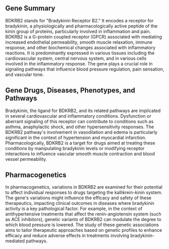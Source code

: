 ## Gene Summary
BDKRB2 stands for "Bradykinin Receptor B2." It encodes a receptor for bradykinin, a physiologically and pharmacologically active peptide of the kinin group of proteins, particularly involved in inflammation and pain. BDKRB2 is a G-protein coupled receptor (GPCR) associated with mediating increased endothelial permeability, smooth muscle relaxation, immune response, and other biochemical changes associated with inflammatory reactions. It is predominantly expressed in various tissues including the cardiovascular system, central nervous system, and in various cells involved in the inflammatory response. The gene plays a crucial role in signaling pathways that influence blood pressure regulation, pain sensation, and vascular tone.

## Gene Drugs, Diseases, Phenotypes, and Pathways
Bradykinin, the ligand for BDKRB2, and its related pathways are implicated in several cardiovascular and inflammatory conditions. Dysfunction or aberrant signaling of this receptor can contribute to conditions such as asthma, anaphylactic shock, and other hypersensitivity responses. The BDKRB2 pathway's involvement in vasodilation and edema is particularly significant in the context of hypertension and myocardial infarction. Pharmacologically, BDKRB2 is a target for drugs aimed at treating these conditions by manipulating bradykinin levels or modifying receptor interactions to influence vascular smooth muscle contraction and blood vessel permeability.

## Pharmacogenetics
In pharmacogenetics, variations in BDKRB2 are examined for their potential to affect individual responses to drugs targeting the kallikrein-kinin system. The gene's variations might influence the efficacy and safety of these therapeutics, impacting clinical outcomes in diseases where bradykinin activity is a key pathological factor. For example, in the context of antihypertensive treatments that affect the renin-angiotensin system (such as ACE inhibitors), genetic variants of BDKRB2 can modulate the degree to which blood pressure is lowered. The study of these genetic associations aims to tailor therapeutic approaches based on genetic profiles to enhance efficacy and reduce adverse effects in treatments involving bradykinin-mediated pathways.